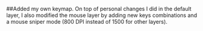 ##Added my own keymap. 
On top of personal changes I did in the default layer, I also modified the  mouse layer by adding new keys combinations and a mouse sniper mode (800 DPI instead of 1500 for other layers).   